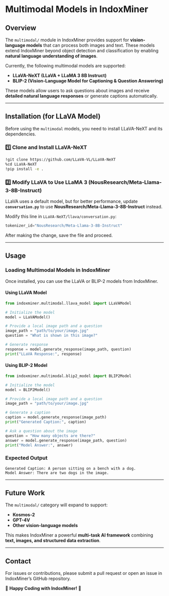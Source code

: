 # Multimodal Models in IndoxMiner

## Overview
The `multimodal/` module in IndoxMiner provides support for **vision-language models** that can process both images and text. These models extend IndoxMiner beyond object detection and classification by enabling **natural language understanding of images**. 

Currently, the following multimodal models are supported:
- **LLaVA-NeXT (LLaVA + LLaMA 3 8B Instruct)**
- **BLIP-2 (Vision-Language Model for Captioning & Question Answering)**

These models allow users to ask questions about images and receive **detailed natural language responses** or generate captions automatically.

---

## Installation (for LLaVA Model)
Before using the `multimodal` models, you need to install LLaVA-NeXT and its dependencies.

### **1️⃣ Clone and Install LLaVA-NeXT**
```bash
!git clone https://github.com/LLaVA-VL/LLaVA-NeXT
%cd LLaVA-NeXT
!pip install -e .
```

### **2️⃣ Modify LLaVA to Use LLaMA 3 (NousResearch/Meta-Llama-3-8B-Instruct)**
LLaVA uses a default model, but for better performance, update **`conversation.py`** to use **NousResearch/Meta-Llama-3-8B-Instruct** instead.

Modify this line in `LLaVA-NeXT/llava/conversation.py`:
```python
tokenizer_id="NousResearch/Meta-Llama-3-8B-Instruct"
```

After making the change, save the file and proceed.

---

## Usage
### **Loading Multimodal Models in IndoxMiner**
Once installed, you can use the LLaVA or BLIP-2 models from IndoxMiner.

#### **Using LLaVA Model**
```python
from indoxminer.multimodal.llava_model import LLaVAModel

# Initialize the model
model = LLaVAModel()

# Provide a local image path and a question
image_path = "path/to/your/image.jpg"
question = "What is shown in this image?"

# Generate response
response = model.generate_response(image_path, question)
print("LLaVA Response:", response)
```

#### **Using BLIP-2 Model**
```python
from indoxminer.multimodal.blip2_model import BLIP2Model

# Initialize the model
model = BLIP2Model()

# Provide a local image path and a question
image_path = "path/to/your/image.jpg"

# Generate a caption
caption = model.generate_response(image_path)
print("Generated Caption:", caption)

# Ask a question about the image
question = "How many objects are there?"
answer = model.generate_response(image_path, question)
print("Model Answer:", answer)
```

### **Expected Output**
```
Generated Caption: A person sitting on a bench with a dog.
Model Answer: There are two dogs in the image.
```


---

## Future Work
The `multimodal/` category will expand to support:
- **Kosmos-2**
- **GPT-4V**
- **Other vision-language models**

This makes IndoxMiner a powerful **multi-task AI framework** combining **text, images, and structured data extraction**.

---

## Contact
For issues or contributions, please submit a pull request or open an issue in IndoxMiner’s GitHub repository.

🚀 **Happy Coding with IndoxMiner!** 🚀


